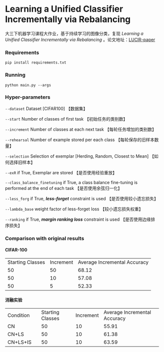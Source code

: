 
# Learning a Unified Classifier Incrementally via Rebalancing


大三下机器学习课程大作业，基于持续学习的图像分类，复现 _Learning a Unified Classifier Incrementally via Rebalancing_ 。论文地址：[LUCIR-paper](https://openaccess.thecvf.com/content_CVPR_2019/html/Hou_Learning_a_Unified_Classifier_Incrementally_via_Rebalancing_CVPR_2019_paper.html)
### Requirements

`pip install requirements.txt`

### Running
`python main.py --args`

### Hyper-parameters

`--dataset` Dataset [CIFAR100] 【数据集】

`--start` Number of classes of first task 【初始任务的类别数】

`--increment` Number of classes at each next task 【每轮任务增加的类别数】

`--rehearsal` Number of example stored per each class 【每轮保存的旧样本数量】

`--selection` Selection of exemplar [Herding, Random, Closest to Mean] 【如何选择旧样本】

`--exR` if True, Exemplar are stored  【是否使用经验重放】

`--class_balance_finetuning` if True, a class balance fine-tuning is performed at the end of each task  【是否使用余弦归一化】

`--less_forg`  if True,  _**less-forget**_ constraint is used  【是否使用较小遗忘损失】

`--lambda_base` weight factor of less-forget loss  【较小遗忘损失权重】

`--ranking` if True,  _**margin ranking loss**_ constraint is used  【是否使用边缘排序损失】
### Comparison with original results

#### CIFAR-100

<table>
  <tr>
    <td>Starting Classes</td>
    <td>Increment</td>
    <td colspan="2">Average Incremental Accuracy</td>
  </tr>
  <tr>
    <td>50</td>
    <td>50</td>
    <td>68.12</td>
    
  </tr>

  <tr>
    <td>50</td>
    <td>10</td>
    <td>57.08</td>
    
  </tr>

  <tr>
    <td>50</td>
    <td>5</td>
    <td>52.33</td>
    
  </tr>
</table>


#### 消融实验

<table>
  <tr>
    <td colspan="2">Condition</td>
    <td>Starting Classes</td>
    <td>Increment</td>
    <td colspan="2">Average Incremental Accuracy</td>
  </tr>
  <tr>
    <td>CN</td>
    <td> </td>
    <td>50</td>
    <td>10</td>
    <td>55.91</td>
    
  </tr>

  <tr>
    <td>CN+LS</td>
    <td> </td>
    <td>50</td>
    <td>10</td>
    <td>61.38</td>
    
  </tr>

  <tr>
    <td>CN+LS+IS</td>
    <td> </td>
    <td>50</td>
    <td>10</td>
    <td>63.59</td>
    
  </tr>
</table>
